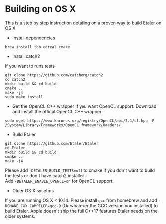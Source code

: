 # Building on OS X

This is a step by step instruction detailing on a proven way to build Etaler on OS X

* Install dependencies

``` shell
brew install tbb cereal cmake
```

* Install catch2

If you want to runs tests

```shell
git clone https://github.com/catchorg/catch2
cd catch2
mkdir build && cd build
cmake ..
make -j4
sudo make install
```

* Get the OpenCL C++ wrapper
If you want OpenCL support. Download and install the offical OpenCL C++ wrapper

```shell
sudo wget https://www.khronos.org/registry/OpenCL/api/2.1/cl.hpp -P /System/Library/Frameworks/OpenCL.framework/Headers/
```

* Build Etaler

```shell
git clone https://github.com/Etaler/Etaler
cd Etaler
mkdir build && cd build
cmake ..
make -j4
```

Please add `-DETALER_BUILD_TESTS=off` to cmake if you don't want to build the tests or don't have catch2 installed.<br>
Add `-DETALER_ENABLE_OPENCL=on` for OpenCL support.

* Older OS X sysetms

If you are running OS X < 10.14. Please install `gcc` from homebrew and add `-DCMAKE_CXX_COMPILER=gcc-9` (Or whatever the GCC version you installed) to build Etaler. Apple doesn't ship the full C++17 features Etaler needs on the older systems.





